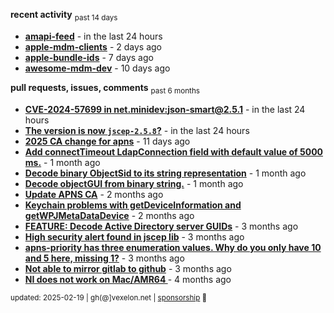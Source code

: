 **recent activity** <sub>past 14 days</sub>

  - **[amapi-feed](https://github.com/petarov/amapi-feed)** - in the last 24 hours
  - **[apple-mdm-clients](https://github.com/petarov/apple-mdm-clients)** - 2 days ago
  - **[apple-bundle-ids](https://github.com/petarov/apple-bundle-ids)** - 7 days ago
  - **[awesome-mdm-dev](https://github.com/petarov/awesome-mdm-dev)** - 10 days ago

**pull requests, issues, comments** <sub>past 6 months</sub>

  - **[CVE-2024-57699 in net.minidev:json-smart@2.5.1](https://github.com/AzureAD/microsoft-authentication-library-for-java/issues/908#issuecomment-2666788607)** - in the last 24 hours
  - **[The version is now `jscep-2.5.8`?](https://github.com/seize-the-dave/jscep/issues/364)** - in the last 24 hours
  - **[2025 CA change for apns](https://github.com/jchambers/pushy/issues/1098#issuecomment-2642780976)** - 11 days ago
  - **[Add connectTimeout LdapConnection field with default value of 5000 ms.](https://github.com/fengtan/ldap-explorer/pull/63)** - 1 month ago
  - **[Decode binary ObjectSid to its string representation](https://github.com/fengtan/ldap-explorer/pull/62)** - 1 month ago
  - **[Decode objectGUI from binary string.](https://github.com/fengtan/ldap-explorer/pull/60#issuecomment-2560302176)** - 1 month ago
  - **[Update APNS CA](https://github.com/petarov/apns-push-cmd/issues/11)** - 2 months ago
  - **[Keychain problems with getDeviceInformation and getWPJMetaDataDevice](https://github.com/AzureAD/microsoft-authentication-library-for-objc/issues/2393)** - 2 months ago
  - **[FEATURE: Decode Active Directory server GUIDs](https://github.com/fengtan/ldap-explorer/issues/33#issuecomment-2483148204)** - 3 months ago
  - **[High security alert found in jscep lib](https://github.com/seize-the-dave/jscep/issues/304#issuecomment-2468942681)** - 3 months ago
  - **[apns-priority has three enumeration values. Why do you only have 10 and 5 here, missing 1?](https://github.com/jchambers/pushy/issues/1088#issuecomment-2454831973)** - 3 months ago
  - **[Not able to mirror gitlab to github](https://github.com/cooperspencer/gickup/issues/200#issuecomment-2440167283)** - 3 months ago
  - **[NI does not work on Mac/AMR64 ](https://github.com/mukel/llama3.java/issues/19#issuecomment-2414532091)** - 4 months ago

<sub>updated: 2025-02-19 | gh(@]vexelon.net | [sponsorship](https://liberapay.com/petarov) :heart_decoration:</sub>